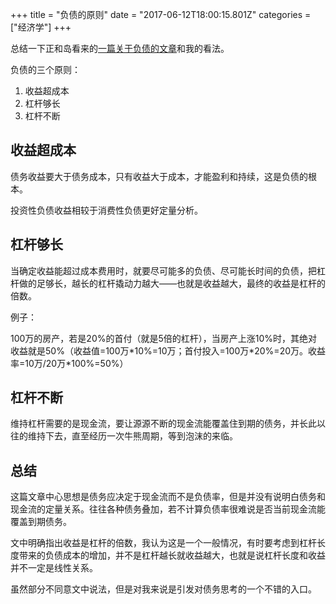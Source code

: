 +++
title = "负债的原则"
date = "2017-06-12T18:00:15.801Z"
categories = ["经济学"]
+++

总结一下正和岛看来的[一篇关于负债的文章](https://mp.weixin.qq.com/s?__biz=MjM5ODAxODQ0MA==&mid=2651104031&idx=1&sn=2f5f8dd58d49c7e84dbaa7ff4370a445&chksm=bd212ff88a56a6ee7040b5ac47e47b4f73323f2f63d6bf3edcee6d905adb9ddf1535542b691b&scene=0&key=8e7349a2eeff6e4335d2519d55615674c4bb56dc651e185d8010852a54e8dd11e72361be03998de0b5ea37ed39aceac1dc3a68f3af692e6a70ade2f0cccc47636a13b9c565fd1ab75ca9fece14a3285d&ascene=0&uin=MTA3ODc2NTU%3D&devicetype=iMac+MacBookAir6%2C2+OSX+OSX+10.12.5+build(16F73)&version=12020810&nettype=WIFI&fontScale=100&pass_ticket=LSN6xb8THVOg8jDP8Hs6HQV9AUpCBkh0TcUKBwAFlmU%3D)和我的看法。

负债的三个原则：

1. 收益超成本
2. 杠杆够长
3. 杠杆不断

## 收益超成本

债务收益要大于债务成本，只有收益大于成本，才能盈利和持续，这是负债的根本。

投资性负债收益相较于消费性负债更好定量分析。

## 杠杆够长

当确定收益能超过成本费用时，就要尽可能多的负债、尽可能长时间的负债，把杠杆做的足够长，越长的杠杆撬动力越大——也就是收益越大，最终的收益是杠杆的倍数。

例子：

100万的房产，若是20%的首付（就是5倍的杠杆），当房产上涨10%时，其绝对收益就是50%（收益值=100万\*10%=10万；首付投入=100万\*20%=20万。收益率=10万/20万\*100%=50%）

## 杠杆不断

维持杠杆需要的是现金流，要让源源不断的现金流能覆盖住到期的债务，并长此以往的维持下去，直至经历一次牛熊周期，等到泡沫的来临。

## 总结

这篇文章中心思想是债务应决定于现金流而不是负债率，但是并没有说明白债务和现金流的定量关系。往往各种债务叠加，若不计算负债率很难说是否当前现金流能覆盖到期债务。

文中明确指出收益是杠杆的倍数，我认为这是一个一般情况，有时要考虑到杠杆长度带来的负债成本的增加，并不是杠杆越长就收益越大，也就是说杠杆长度和收益并不一定是线性关系。

虽然部分不同意文中说法，但是对我来说是引发对债务思考的一个不错的入口。
